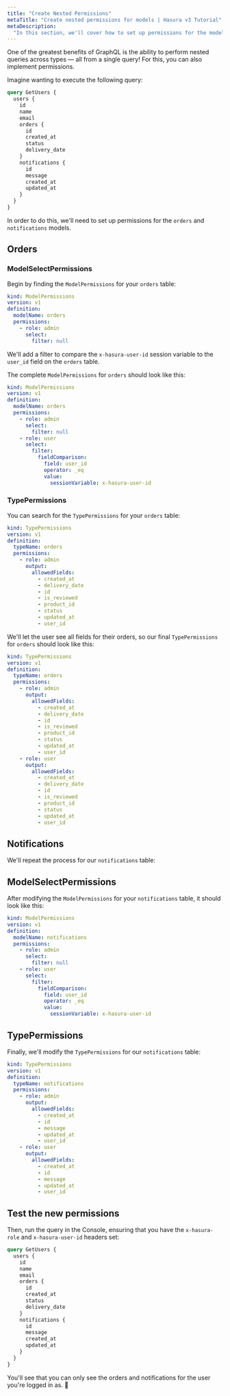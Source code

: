 ```yaml
---
title: "Create Nested Permissions"
metaTitle: "Create nested permissions for models | Hasura v3 Tutorial"
metaDescription:
  "In this section, we'll cover how to set up permissions for the models called by the user model for select operations."
---
```


One of the greatest benefits of GraphQL is the ability to perform nested queries across types — all from a single query!
For this, you can also implement permissions.

Imagine wanting to execute the following query:

```graphql
query GetUsers {
  users {
    id
    name
    email
    orders {
      id
      created_at
      status
      delivery_date
    }
    notifications {
      id
      message
      created_at
      updated_at
    }
  }
}
```

In order to do this, we'll need to set up permissions for the `orders` and `notifications` models.

## Orders

### ModelSelectPermissions

Begin by finding the `ModelPermissions` for your `orders` table:

```yaml
kind: ModelPermissions
version: v1
definition:
  modelName: orders
  permissions:
    - role: admin
      select:
        filter: null
```

We'll add a filter to compare the `x-hasura-user-id` session variable to the `user_id` field on the `orders` table.

The complete `ModelPermissions` for `orders` should look like this:

```yaml
kind: ModelPermissions
version: v1
definition:
  modelName: orders
  permissions:
    - role: admin
      select:
        filter: null
    - role: user
      select:
        filter:
          fieldComparison:
            field: user_id
            operator: _eq
            value:
              sessionVariable: x-hasura-user-id
```

### TypePermissions

You can search for the `TypePermissions` for your `orders` table:

```yaml
kind: TypePermissions
version: v1
definition:
  typeName: orders
  permissions:
    - role: admin
      output:
        allowedFields:
          - created_at
          - delivery_date
          - id
          - is_reviewed
          - product_id
          - status
          - updated_at
          - user_id
```

We'll let the user see all fields for their orders, so our final `TypePermissions` for `orders` should look like this:

```yaml
kind: TypePermissions
version: v1
definition:
  typeName: orders
  permissions:
    - role: admin
      output:
        allowedFields:
          - created_at
          - delivery_date
          - id
          - is_reviewed
          - product_id
          - status
          - updated_at
          - user_id
    - role: user
      output:
        allowedFields:
          - created_at
          - delivery_date
          - id
          - is_reviewed
          - product_id
          - status
          - updated_at
          - user_id
```

## Notifications

We'll repeat the process for our `notifications` table:

## ModelSelectPermissions

After modifying the `ModelPermissions` for your `notifications` table, it should look like this:

```yaml
kind: ModelPermissions
version: v1
definition:
  modelName: notifications
  permissions:
    - role: admin
      select:
        filter: null
    - role: user
      select:
        filter:
          fieldComparison:
            field: user_id
            operator: _eq
            value:
              sessionVariable: x-hasura-user-id
```

## TypePermissions

Finally, we'll modify the `TypePermissions` for our `notifications` table:

```yaml
kind: TypePermissions
version: v1
definition:
  typeName: notifications
  permissions:
    - role: admin
      output:
        allowedFields:
          - created_at
          - id
          - message
          - updated_at
          - user_id
    - role: user
      output:
        allowedFields:
          - created_at
          - id
          - message
          - updated_at
          - user_id
```

## Test the new permissions

Then, run the query in the Console, ensuring that you have the `x-hasura-role` and `x-hasura-user-id` headers set:

```graphql
query GetUsers {
  users {
    id
    name
    email
    orders {
      id
      created_at
      status
      delivery_date
    }
    notifications {
      id
      message
      created_at
      updated_at
    }
  }
}
```

You'll see that you can only see the orders and notifications for the user you're logged in as. 🎉
